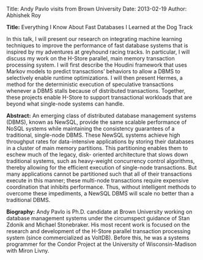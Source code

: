 Title: Andy Pavlo visits from Brown University
Date: 2013-02-19
Author: Abhishek Roy

**Title:**
Everything I Know About Fast Databases I Learned at the Dog Track

In this talk, I will present our research on integrating machine learning
techniques to improve the performance of fast database systems that is inspired
by my adventures at greyhound racing tracks. In particular, I will discuss my
work on the H-Store parallel, main memory transaction processing system. I will
first describe the Houdini framework that uses Markov models to predict
transactions’ behaviors to allow a DBMS to selectively enable runtime
optimizations. I will then present Hermes, a method for the deterministic
execution of speculative transactions whenever a DBMS stalls because of
distributed transactions. Together, these projects enable H-Store to support
transactional workloads that are beyond what single-node systems can handle.

**Abstract:** 
An emerging class of distributed database management systems (DBMS), known as
NewSQL, provide the same scalable performance of NoSQL systems while
maintaining the consistency guarantees of a traditional, single-node DBMS.
These NewSQL systems achieve high throughput rates for data-intensive
applications by storing their databases in a cluster of main memory partitions.
This partitioning enables them to eschew much of the legacy, disk- oriented
architecture that slows down traditional systems, such as heavy-weight
concurrency control algorithms, thereby allowing for the efficient execution of
single-node transactions. But many applications cannot be partitioned such that
all of their transactions execute in this manner; these multi-node transactions
require expensive coordination that inhibits performance. Thus, without
intelligent methods to overcome these impediments, a NewSQL DBMS will scale no
better than a traditional DBMS.


**Biography:** 
Andy Pavlo is Ph.D. candidate at Brown University working on database
management systems under the circumspect guidance of Stan Zdonik and Michael
Stonebraker. His most recent work is focused on the research and development of
the H-Store parallel transaction processing system (since commercialized as
VoltDB). Before this, he was a systems programmer for the Condor Project at the
University of Wisconsin-Madison with Miron Livny. 
